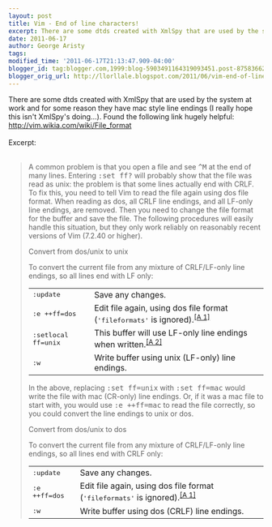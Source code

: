 ```yaml
---
layout: post
title: Vim - End of line characters!
excerpt: There are some dtds created with XmlSpy that are used by the system at work and for some reason they have mac style line endings (I really hope this isn't XmlSpy's doing...). Found the following link hugely helpful - http://vim.wikia.com/wiki/File_format.
date: 2011-06-17
author: George Aristy
tags: 
modified_time: '2011-06-17T21:13:47.909-04:00'
blogger_id: tag:blogger.com,1999:blog-5903491164319093451.post-8758366237350053250
blogger_orig_url: http://llorllale.blogspot.com/2011/06/vim-end-of-line-characters.html
---
```


There are some dtds created with XmlSpy that are used by the system at work and for some reason they have mac style line endings (I really hope this isn't XmlSpy's doing...). Found the following link hugely helpful: http://vim.wikia.com/wiki/File_format<br /><br />Excerpt:<br /><br /><p></p><blockquote><p>A common problem is that you open a file and see <tt>^M</tt> at the end of many lines. Entering <tt style="white-space: nowrap;">:set ff?</tt>  will probably show that the file was read as unix: the problem is that  some lines actually end with CRLF. To fix this, you need to tell Vim to  read the file again using dos file format. When reading as dos, all CRLF  line endings, and all LF-only line endings, are removed. Then you need  to change the file format for the buffer and save the file. The  following procedures will easily handle this situation, but they only  work reliably on reasonably recent versions of Vim (7.2.40 or higher). </p> <dl><dt>Convert from dos/unix to unix </dt></dl> <p>To convert the current file from any mixture of CRLF/LF-only line endings, so all lines end with LF only: </p> <table class="cleartable"> <tbody><tr> <td><tt>:update</tt> </td><td> Save any changes. </td></tr> <tr> <td><tt>:e ++ff=dos</tt> </td><td> Edit file again, using dos file format (<tt>'fileformats'</tt> is ignored).<sup id="cite_ref-broken_0-0" class="reference"><a href="http://vim.wikia.com/wiki/File_format#cite_note-broken-0">[A 1]</a></sup> </td></tr> <tr> <td><tt>:setlocal ff=unix</tt> </td><td> This buffer will use LF-only line endings when written.<sup id="cite_ref-1" class="reference"><a href="http://vim.wikia.com/wiki/File_format#cite_note-1">[A 2]</a></sup> </td></tr> <tr> <td><tt>:w</tt> </td><td> Write buffer using unix (LF-only) line endings. </td></tr></tbody></table> <p>In the above, replacing <tt style="white-space: nowrap;">:set ff=unix</tt> with <tt style="white-space: nowrap;">:set ff=mac</tt> would write the file with mac (CR-only) line endings. Or, if it was a mac file to start with, you would use <tt style="white-space: nowrap;">:e ++ff=mac</tt> to read the file correctly, so you could convert the line endings to unix or dos. </p> <dl><dt>Convert from dos/unix to dos </dt></dl> <p>To convert the current file from any mixture of CRLF/LF-only line endings, so all lines end with CRLF only: </p>  <table class="cleartable"><tbody><tr> <td><tt>:update</tt> </td><td> Save any changes. </td></tr> <tr> <td><tt>:e ++ff=dos</tt> </td><td> Edit file again, using dos file format (<tt>'fileformats'</tt> is ignored).<sup id="cite_ref-broken_0-1" class="reference"><a href="http://vim.wikia.com/wiki/File_format#cite_note-broken-0">[A 1]</a></sup> </td></tr> <tr> <td><tt>:w</tt> </td><td> Write buffer using dos (CRLF) line endings. </td></tr></tbody></table></blockquote>

